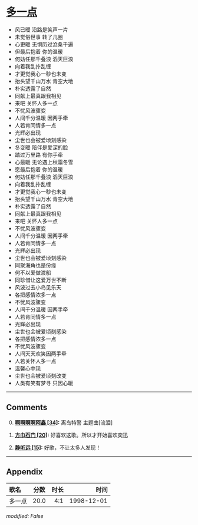 # [多一点](https://music.163.com/song?id=67758)

* 风已暖 沿路是笑声一片
* 未觉俗世事 转了几圈
* 心更暖 无惧历过沧桑千遍
* 但最后抱着 你的温暖
* 何妨任那千叠浪 滔天巨浪
* 向着我乱扑乱缠
* 才更觉我心一秒也未变
* 抬头望千山万水 青空大地
* 朴实透露了自然
* 同献上最真跟我相见
* 来吧 关怀人多一点
* 不忧风波骤变
* 人间千分温暖 因两手牵
* 人若肯同情多一点
* 光辉必出现
* 尘世也会被爱顷刻感染
* 冬变暖 陪伴是爱深的脸
* 踏过万里路 有你手牵
* 心最暖 无论遇上秋霜冬雪
* 愿最后抱着 你的温暖
* 何妨任那千叠浪 滔天巨浪
* 向着我乱扑乱缠
* 才更觉我心一秒也未变
* 抬头望千山万水 青空大地
* 朴实透露了自然
* 同献上最真跟我相见
* 来吧 关怀人多一点
* 不忧风波骤变
* 人间千分温暖 因两手牵
* 人若肯同情多一点
* 光辉必出现
* 尘世也会被爱顷刻感染
* 同聚海角也是份缘
* 何不以爱做渡船
* 同珍惜让这爱万世不断
* 风波过去小岛见乐天
* 各把感情浓多一点
* 不忧风波骤变
* 人间千分温暖 因两手牵
* 人若肯同情多一点
* 光辉必出现
* 尘世也会被爱顷刻感染
* 各把感情浓多一点
* 不忧风波骤变
* 人间天天欢笑因两手牵
* 人若关怀人多一点
* 温馨心中现
* 尘世也会被爱顷刻改变
* 人类有笑有梦寻 只因心暖


---

## Comments
0. **[啊啊啊啊阿鑫 \[34\]](https://music.163.com/#/user/home?id=98080316):** 离岛特警 主题曲[流泪]

1. **[方巾石门 \[20\]](https://music.163.com/#/user/home?id=102145044):** 好喜欢这歌。所以才开始喜欢奕迅

2. **[静听远 \[15\]](https://music.163.com/#/user/home?id=34608901):** 好歌，不让太多人发现！



---

## Appendix

|歌名|分数|时长|时间|
|:---|:---:|---:|---:|
|多一点|20.0|4:1|1998-12-01

*modified: False*